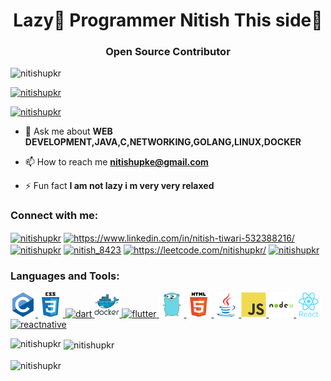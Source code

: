 <h1 align="center">Lazy🦥 Programmer Nitish This side🚀</h1>
<h3 align="center">Open Source Contributor</h3>

<p align="left"> <img src="https://komarev.com/ghpvc/?username=nitishupkr&label=Profile%20views&color=0e75b6&style=flat" alt="nitishupkr" /> </p>

<p align="left"> <a href="https://github.com/ryo-ma/github-profile-trophy"><img src="https://github-profile-trophy.vercel.app/?username=nitishupkr" alt="nitishupkr" /></a> </p>

<p align="left"> <a href="https://twitter.com/nitishupkr" target="blank"><img src="https://img.shields.io/twitter/follow/nitishupkr?logo=twitter&style=for-the-badge" alt="nitishupkr" /></a> </p>

- 💬 Ask me about **WEB DEVELOPMENT,JAVA,C,NETWORKING,GOLANG,LINUX,DOCKER**

- 📫 How to reach me **nitishupke@gmail.com**

- ⚡ Fun fact **I am not lazy i m very very relaxed**

<h3 align="left">Connect with me:</h3>
<p align="left">
<a href="https://twitter.com/nitishupkr" target="blank"><img align="center" src="https://raw.githubusercontent.com/rahuldkjain/github-profile-readme-generator/master/src/images/icons/Social/twitter.svg" alt="nitishupkr" height="30" width="40" /></a>
<a href="https://linkedin.com/in/https://www.linkedin.com/in/nitish-tiwari-532388216/" target="blank"><img align="center" src="https://raw.githubusercontent.com/rahuldkjain/github-profile-readme-generator/master/src/images/icons/Social/linked-in-alt.svg" alt="https://www.linkedin.com/in/nitish-tiwari-532388216/" height="30" width="40" /></a>
<a href="https://instagram.com/nitishupkr" target="blank"><img align="center" src="https://raw.githubusercontent.com/rahuldkjain/github-profile-readme-generator/master/src/images/icons/Social/instagram.svg" alt="nitishupkr" height="30" width="40" /></a>
<a href="https://www.codechef.com/users/nitish_8423" target="blank"><img align="center" src="https://cdn.jsdelivr.net/npm/simple-icons@3.1.0/icons/codechef.svg" alt="nitish_8423" height="30" width="40" /></a>
<a href="https://www.leetcode.com/https://leetcode.com/nitishupkr/" target="blank"><img align="center" src="https://raw.githubusercontent.com/rahuldkjain/github-profile-readme-generator/master/src/images/icons/Social/leet-code.svg" alt="https://leetcode.com/nitishupkr/" height="30" width="40" /></a>
<a href="https://auth.geeksforgeeks.org/user/nitishupkr" target="blank"><img align="center" src="https://raw.githubusercontent.com/rahuldkjain/github-profile-readme-generator/master/src/images/icons/Social/geeks-for-geeks.svg" alt="nitishupkr" height="30" width="40" /></a>
</p>

<h3 align="left">Languages and Tools:</h3>
<p align="left"> <a href="https://www.cprogramming.com/" target="_blank" rel="noreferrer"> <img src="https://raw.githubusercontent.com/devicons/devicon/master/icons/c/c-original.svg" alt="c" width="40" height="40"/> </a> <a href="https://www.w3schools.com/css/" target="_blank" rel="noreferrer"> <img src="https://raw.githubusercontent.com/devicons/devicon/master/icons/css3/css3-original-wordmark.svg" alt="css3" width="40" height="40"/> </a> <a href="https://dart.dev" target="_blank" rel="noreferrer"> <img src="https://www.vectorlogo.zone/logos/dartlang/dartlang-icon.svg" alt="dart" width="40" height="40"/> </a> <a href="https://www.docker.com/" target="_blank" rel="noreferrer"> <img src="https://raw.githubusercontent.com/devicons/devicon/master/icons/docker/docker-original-wordmark.svg" alt="docker" width="40" height="40"/> </a> <a href="https://flutter.dev" target="_blank" rel="noreferrer"> <img src="https://www.vectorlogo.zone/logos/flutterio/flutterio-icon.svg" alt="flutter" width="40" height="40"/> </a> <a href="https://golang.org" target="_blank" rel="noreferrer"> <img src="https://raw.githubusercontent.com/devicons/devicon/master/icons/go/go-original.svg" alt="go" width="40" height="40"/> </a> <a href="https://www.w3.org/html/" target="_blank" rel="noreferrer"> <img src="https://raw.githubusercontent.com/devicons/devicon/master/icons/html5/html5-original-wordmark.svg" alt="html5" width="40" height="40"/> </a> <a href="https://www.java.com" target="_blank" rel="noreferrer"> <img src="https://raw.githubusercontent.com/devicons/devicon/master/icons/java/java-original.svg" alt="java" width="40" height="40"/> </a> <a href="https://developer.mozilla.org/en-US/docs/Web/JavaScript" target="_blank" rel="noreferrer"> <img src="https://raw.githubusercontent.com/devicons/devicon/master/icons/javascript/javascript-original.svg" alt="javascript" width="40" height="40"/> </a> <a href="https://nodejs.org" target="_blank" rel="noreferrer"> <img src="https://raw.githubusercontent.com/devicons/devicon/master/icons/nodejs/nodejs-original-wordmark.svg" alt="nodejs" width="40" height="40"/> </a> <a href="https://reactjs.org/" target="_blank" rel="noreferrer"> <img src="https://raw.githubusercontent.com/devicons/devicon/master/icons/react/react-original-wordmark.svg" alt="react" width="40" height="40"/> </a> <a href="https://reactnative.dev/" target="_blank" rel="noreferrer"> <img src="https://reactnative.dev/img/header_logo.svg" alt="reactnative" width="40" height="40"/> </a> </p>

<p><img align="left" src="https://github-readme-stats.vercel.app/api/top-langs?username=nitishupkr&show_icons=true&locale=en&layout=compact" alt="nitishupkr" /></p>

<p>&nbsp;<img align="center" src="https://github-readme-stats.vercel.app/api?username=nitishupkr&show_icons=true&locale=en" alt="nitishupkr" /></p>

<p><img align="center" src="https://github-readme-streak-stats.herokuapp.com/?user=nitishupkr&" alt="nitishupkr" /></p>
